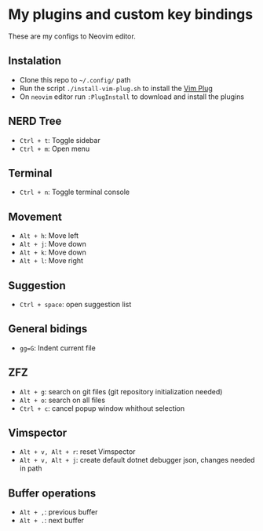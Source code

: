 # My plugins and custom key bindings

These are my configs to Neovim editor.

## Instalation

- Clone this repo to `~/.config/` path
- Run the script `./install-vim-plug.sh` to install the [Vim Plug](https://github.com/junegunn/vim-plug)
- On `neovim` editor run `:PlugInstall` to download and install the plugins

## NERD Tree

- `Ctrl + t`: Toggle sidebar
- `Ctrl + m`: Open menu

## Terminal

- `Ctrl + n`: Toggle terminal console

## Movement

- `Alt + h`: Move left
- `Alt + j`: Move down
- `Alt + k`: Move down
- `Alt + l`: Move right

## Suggestion

- `Ctrl + space`: open suggestion list

## General bidings

- `gg=G`: Indent current file

## ZFZ

- `Alt + g`: search on git files (git repository initialization needed)
- `Alt + o`: search on all files
- `Ctrl + c`: cancel popup window whithout selection

## Vimspector

- `Alt + v, Alt + r`: reset Vimspector
- `Alt + v, Alt + j`: create default dotnet debugger json, changes needed in path

## Buffer operations

- `Alt + ,`: previous buffer
- `Alt + .`: next buffer
